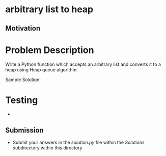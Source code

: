 # arbitrary list to heap

## Motivation


# Problem Description
Write a Python function which accepts an arbitrary list and converts it to a heap using Heap queue algorithm.

Sample Solution: 
# Testing
* 

## Submission
* Submit your answers in the *solution.py* file within the *Solutions* subdirectory within this directory